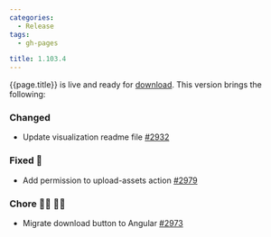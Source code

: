 ```yaml
---
categories:
  - Release
tags:
  - gh-pages

title: 1.103.4
---
```


{{page.title}} is live and ready for [download](https://github.com/MaibornWolff/codecharta/releases/tag/{{page.title}}). This version brings the following:

### Changed

- Update visualization readme file [#2932](https://github.com/MaibornWolff/codecharta/pull/2932)

### Fixed 🐞

- Add permission to upload-assets action [#2979](https://github.com/MaibornWolff/codecharta/pull/2979)

### Chore 👨‍💻 👩‍💻

- Migrate download button to Angular [#2973](https://github.com/MaibornWolff/codecharta/pull/2973)
